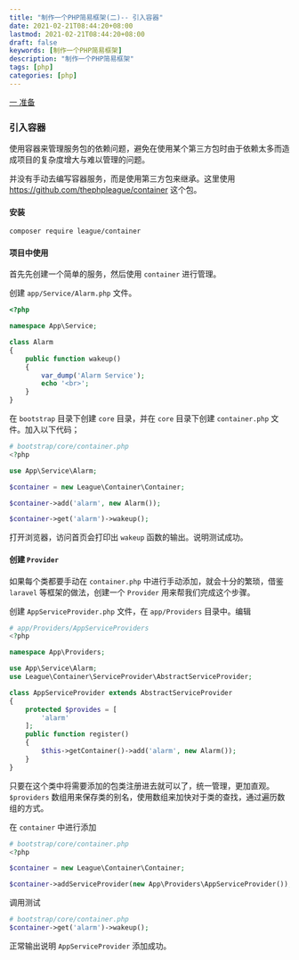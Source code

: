 ```yaml
---
title: "制作一个PHP简易框架(二)-- 引入容器"
date: 2021-02-21T08:44:20+08:00
lastmod: 2021-02-21T08:44:20+08:00
draft: false
keywords: [制作一个PHP简易框架]
description: "制作一个PHP简易框架"
tags: [php]
categories: [php]
---
```


[一 准备](https://www.caoayu.xyz/post/php-frame01)

### 引入容器

使用容器来管理服务包的依赖问题，避免在使用某个第三方包时由于依赖太多而造成项目的复杂度增大与难以管理的问题。

并没有手动去编写容器服务，而是使用第三方包来继承。这里使用 https://github.com/thephpleague/container 这个包。

#### 安装

```bash
composer require league/container
```

#### 项目中使用

首先先创建一个简单的服务，然后使用 `container` 进行管理。

创建 `app/Service/Alarm.php` 文件。

```php
<?php

namespace App\Service;

class Alarm
{
    public function wakeup()
    {
        var_dump('Alarm Service');
        echo '<br>';
    }
}

```

在 `bootstrap` 目录下创建 `core` 目录，并在 `core` 目录下创建 `container.php` 文件。加入以下代码；

```php
# bootstrap/core/container.php
<?php

use App\Service\Alarm;

$container = new League\Container\Container;

$container->add('alarm', new Alarm());

$container->get('alarm')->wakeup();
```

打开浏览器，访问首页会打印出 `wakeup` 函数的输出。说明测试成功。

#### 创建 `Provider` 

如果每个类都要手动在 `container.php` 中进行手动添加，就会十分的繁琐，借鉴 `laravel` 等框架的做法，创建一个 `Provider` 用来帮我们完成这个步骤。

创建 `AppServiceProvider.php` 文件，在 `app/Providers` 目录中。编辑

```php
# app/Providers/AppServiceProviders
<?php

namespace App\Providers;

use App\Service\Alarm;
use League\Container\ServiceProvider\AbstractServiceProvider;

class AppServiceProvider extends AbstractServiceProvider
{
    protected $provides = [
        'alarm'
    ];
    public function register()
    {
        $this->getContainer()->add('alarm', new Alarm());
    }
}
```

只要在这个类中将需要添加的包类注册进去就可以了，统一管理，更加直观。`$providers` 数组用来保存类的别名，使用数组来加快对于类的查找，通过遍历数组的方式。

在 `container` 中进行添加

```php
# bootstrap/core/container.php
<?php

$container = new League\Container\Container;

$container->addServiceProvider(new App\Providers\AppServiceProvider());
```

调用测试

```php
# bootstrap/core/container.php
$container->get('alarm')->wakeup();
```

正常输出说明 `AppServiceProvider` 添加成功。